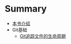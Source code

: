 # Summary

* [本书介绍](README.md)
* Git基础
    * [Git追踪文件的生命周期](js-design-pattern/constructor-pattern.md)
